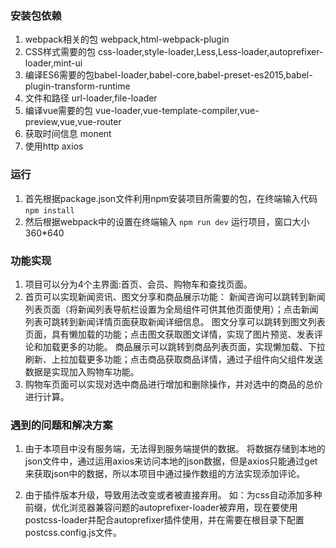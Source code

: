 ### 安装包依赖
1. webpack相关的包 webpack,html-webpack-plugin
2. CSS样式需要的包 css-loader,style-loader,Less,Less-loader,autoprefixer-loader,mint-ui
3. 编译ES6需要的包babel-loader,babel-core,babel-preset-es2015,babel-plugin-transform-runtime
4. 文件和路径 url-loader,file-loader
5. 编译vue需要的包 vue-loader,vue-template-compiler,vue-preview,vue,vue-router
6. 获取时间信息 monent
7. 使用http axios

### 运行
1. 首先根据package.json文件利用npm安装项目所需要的包，在终端输入代码 `npm install`
2. 然后根据webpack中的设置在终端输入 `npm run dev` 运行项目，窗口大小360*640

### 功能实现
1. 项目可以分为4个主界面:首页、会员、购物车和查找页面。
2. 首页可以实现新闻资讯、图文分享和商品展示功能：
    新闻咨询可以跳转到新闻列表页面（将新闻列表导航栏设置为全局组件可供其他页面使用）；点击新闻列表可跳转到新闻详情页面获取新闻详细信息。
    图文分享可以跳转到图文列表页面，具有懒加载的功能；点击图文获取图文详情，实现了图片预览、发表评论和加载更多的功能。
    商品展示可以跳转到商品列表页面，实现懒加载、下拉刷新、上拉加载更多功能；点击商品获取商品详情，通过子组件向父组件发送数据是实现加入购物车功能。
3. 购物车页面可以实现对选中商品进行增加和删除操作，并对选中的商品的总价进行计算。

### 遇到的问题和解决方案
1. 由于本项目中没有服务端，无法得到服务端提供的数据。
    将数据存储到本地的json文件中，通过运用axios来访问本地的json数据，但是axios只能通过get来获取json中的数据，所以本项目中通过操作数组的方法实现添加评论。

2. 由于插件版本升级，导致用法改变或者被直接弃用。
    如：为css自动添加多种前缀，优化浏览器兼容问题的autoprefixer-loader被弃用，现在要使用postcss-loader并配合autoprefixer插件使用，并在需要在根目录下配置postcss.config.js文件。

